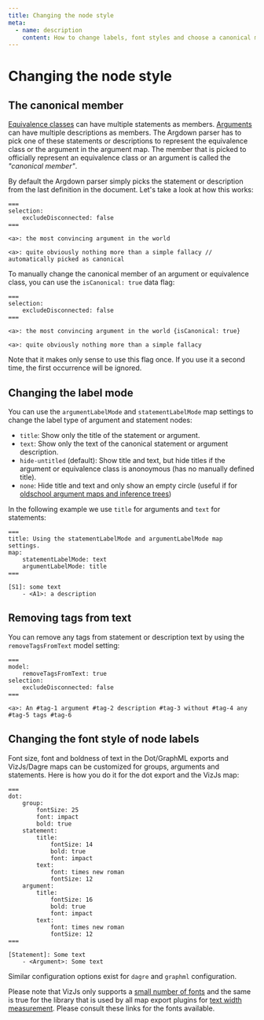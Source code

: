 ```yaml
---
title: Changing the node style
meta:
  - name: description
    content: How to change labels, font styles and choose a canonical member for your nodes.
---
```


# Changing the node style

## The canonical member

[Equivalence classes](/syntax/#equivalence-classes) can have multiple statements as members. [Arguments](/syntax/#arguments) can have multiple descriptions as members. The Argdown parser has to pick one of these statements or descriptions to represent the equivalence class or the argument in the argument map. The member that is picked to officially represent an equivalence class or an argument is called the _"canonical member"_.

By default the Argdown parser simply picks the statement or description from the last definition in the document. Let's take a look at how this works:

```argdown
===
selection:
    excludeDisconnected: false
===

<a>: the most convincing argument in the world

<a>: quite obviously nothing more than a simple fallacy // automatically picked as canonical
```

To manually change the canonical member of an argument or equivalence class, you can use the `isCanonical: true` data flag:

```argdown
===
selection:
    excludeDisconnected: false
===

<a>: the most convincing argument in the world {isCanonical: true}

<a>: quite obviously nothing more than a simple fallacy
```

Note that it makes only sense to use this flag once. If you use it a second time, the first occurrence will be ignored.

## Changing the label mode

You can use the `argumentLabelMode` and `statementLabelMode` map settings to change the label type of argument and statement nodes:

- `title`: Show only the title of the statement or argument.
- `text`: Show only the text of the canonical statement or argument description.
- `hide-untitled` (default): Show title and text, but hide titles if the argument or equivalence class is anonoymous (has no manually defined title).
- `none`: Hide title and text and only show an empty circle (useful if for [oldschool argument maps and inference trees](/guide/creating-oldschool-argument-maps-and-inference-trees.html))

In the following example we use `title` for arguments and `text` for statements:

```argdown
===
title: Using the statementLabelMode and argumentLabelMode map settings.
map:
    statementLabelMode: text
    argumentLabelMode: title
===

[S1]: some text
    - <A1>: a description
```

## Removing tags from text

You can remove any tags from statement or description text by using the `removeTagsFromText` model setting:

```argdown
===
model:
    removeTagsFromText: true
selection:
    excludeDisconnected: false
===

<a>: An #tag-1 argument #tag-2 description #tag-3 without #tag-4 any #tag-5 tags #tag-6
```

## Changing the font style of node labels

Font size, font and boldness of text in the Dot/GraphML exports and VizJs/Dagre maps can be customized for groups, arguments and statements. Here is how you do it for the dot export and the VizJs map:

```argdown
===
dot:
    group:
        fontSize: 25
        font: impact
        bold: true
    statement:
        title:
            fontSize: 14
            bold: true
            font: impact
        text:
            font: times new roman
            fontSize: 12
    argument:
        title:
            fontSize: 16
            bold: true
            font: impact
        text:
            font: times new roman
            fontSize: 12
===

[Statement]: Some text
    - <Argument>: Some text
```

Similar configuration options exist for `dagre` and `graphml` configuration.

Please note that VizJs only supports a [small number of fonts](https://github.com/mdaines/viz.js/wiki/Caveats#Fonts) and the same is true for the library that is used by all map export plugins for [text width measurement](#The-measureLineWidth-Setting). Please consult these links for the fonts available.
